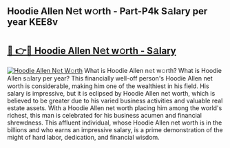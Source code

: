 ## Hoodie Allen N𝚎t w𝚘rth - Part-P4k S𝚊lary per year KEE8v

# <h2><a href="http://gc1s8x.nevu.top/?p=Hoodie+Allen">🔗 👉🔴 Hoodie Allen N𝚎t w𝚘rth - S𝚊lary</a></h2>

[![Hoodie Allen N𝚎t W𝚘rth](https://i.imgur.com/Oavwk0R.jpeg)](http://gc1s8x.nevu.top/?p=Hoodie+Allen)
What is Hoodie Allen n𝚎t w𝚘rth? What is Hoodie Allen s𝚊lary per year?
This financially well-off person's Hoodie Allen net worth is considerable, making him one of the wealthiest in his field. His salary is impressive, but it is eclipsed by Hoodie Allen net worth, which is believed to be greater due to his varied business activities and valuable real estate assets. With a Hoodie Allen net worth placing him among the world's richest, this man is celebrated for his business acumen and financial shrewdness. This affluent individual, whose Hoodie Allen net worth is in the billions and who earns an impressive salary, is a prime demonstration of the might of hard labor, dedication, and financial wisdom.
